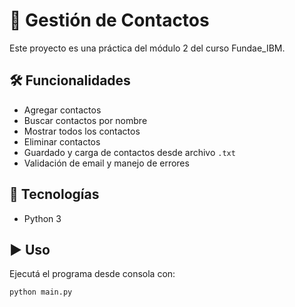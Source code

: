 # 📇 Gestión de Contactos

Este proyecto es una práctica del módulo 2 del curso Fundae_IBM.

## 🛠 Funcionalidades

- Agregar contactos
- Buscar contactos por nombre
- Mostrar todos los contactos
- Eliminar contactos
- Guardado y carga de contactos desde archivo `.txt`
- Validación de email y manejo de errores

## 🐍 Tecnologías

- Python 3

## ▶️ Uso

Ejecutá el programa desde consola con:

```bash
python main.py
